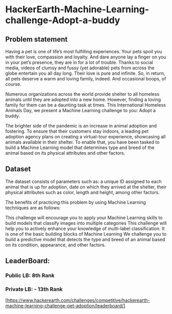 # HackerEarth-Machine-Learning-challenge-Adopt-a-buddy

## Problem statement

Having a pet is one of life’s most fulfilling experiences. Your pets spoil you with their love, compassion and loyalty. And dare anyone lay a finger on you in your pet’s presence, they are in for a lot of trouble. Thanks to social media, videos of clumsy and fussy (yet adorable) pets from across the globe entertain you all day long. Their love is pure and infinite. So, in return, all pets deserve a warm and loving family, indeed. And occasional boops, of course.

Numerous organizations across the world provide shelter to all homeless animals until they are adopted into a new home. However, finding a loving family for them can be a daunting task at times.  This International Homeless Animals Day, we present a Machine Learning challenge to you: Adopt a buddy.

The brighter side of the pandemic is an increase in animal adoption and fostering. To ensure that their customers stay indoors, a leading pet adoption agency plans on creating a virtual-tour experience, showcasing all animals available in their shelter. To enable that, you have been tasked to build a Machine Learning model that determines type and breed of the animal based on its physical attributes and other factors.

## Dataset

The dataset consists of parameters such as: a unique ID assigned to each animal that is up for adoption, date on which they arrived at the shelter, their physical attributes such as color, length and height, among other factors.

The benefits of practicing this problem by using Machine Learning techniques are as follows:

This challenge will encourage you to apply your Machine Learning skills to build models that classify images into multiple categories
This challenge will help you to actively enhance your knowledge of multi-label classification. It is one of the basic building blocks of Machine Learning
We challenge you to build a predictive model that detects the type and breed of an animal based on its condition, appearance, and other factors.

## LeaderBoard:
### Public LB: 8th Rank
### Private LB: - 13th Rank
[https://www.hackerearth.com/challenges/competitive/hackerearth-machine-learning-challenge-pet-adoption/leaderboard/]
